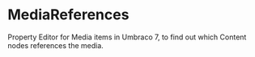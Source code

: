 MediaReferences
===============

Property Editor for Media items in Umbraco 7, to find out which Content nodes references the media.
